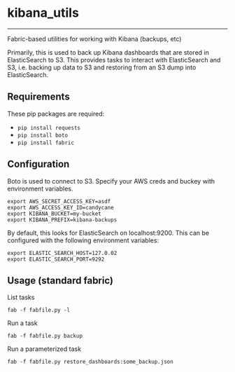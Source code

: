 # kibana_utils
--------------

Fabric-based utilities for working with Kibana (backups, etc)

Primarily, this is used to back up Kibana dashboards that are stored in ElasticSearch to S3.  This provides tasks to interact with ElasticSearch and S3, i.e. backing up data to S3 and restoring from an S3 dump into ElasticSearch.

## Requirements

These pip packages are required:

* `pip install requests`
* `pip install boto`
* `pip install fabric`

## Configuration

Boto is used to connect to S3.  Specify your AWS creds and buckey with environment variables.

```
export AWS_SECRET_ACCESS_KEY=asdf
export AWS_ACCESS_KEY_ID=candycane
export KIBANA_BUCKET=my-bucket
export KIBANA_PREFIX=kibana-backups
```

By default, this looks for ElasticSearch on localhost:9200.  This can be configured with the following environment variables:

```
export ELASTIC_SEARCH_HOST=127.0.02
export ELASTIC_SEARCH_PORT=9292
```



## Usage (standard fabric)

List tasks

`fab -f fabfile.py -l`

Run a task

`fab -f fabfile.py backup`

Run a parameterized task

`fab -f fabfile.py restore_dashboards:some_backup.json`
